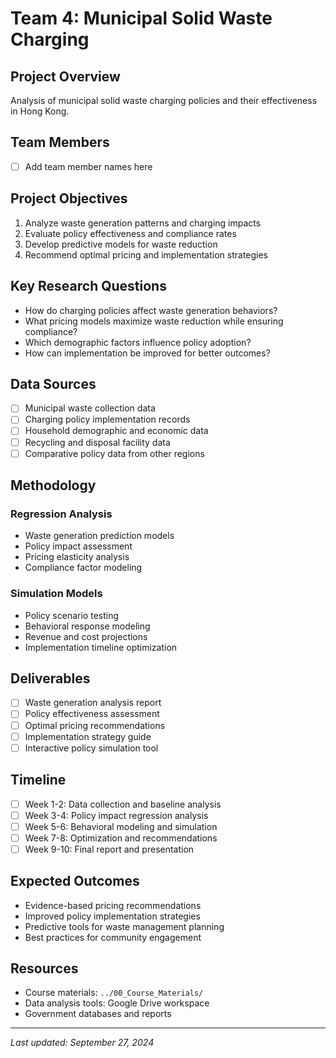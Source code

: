 # Team 4: Municipal Solid Waste Charging

## Project Overview
Analysis of municipal solid waste charging policies and their effectiveness in Hong Kong.

## Team Members
- [ ] Add team member names here

## Project Objectives
1. Analyze waste generation patterns and charging impacts
2. Evaluate policy effectiveness and compliance rates
3. Develop predictive models for waste reduction
4. Recommend optimal pricing and implementation strategies

## Key Research Questions
- How do charging policies affect waste generation behaviors?
- What pricing models maximize waste reduction while ensuring compliance?
- Which demographic factors influence policy adoption?
- How can implementation be improved for better outcomes?

## Data Sources
- [ ] Municipal waste collection data
- [ ] Charging policy implementation records
- [ ] Household demographic and economic data
- [ ] Recycling and disposal facility data
- [ ] Comparative policy data from other regions

## Methodology
### Regression Analysis
- Waste generation prediction models
- Policy impact assessment
- Pricing elasticity analysis
- Compliance factor modeling

### Simulation Models
- Policy scenario testing
- Behavioral response modeling
- Revenue and cost projections
- Implementation timeline optimization

## Deliverables
- [ ] Waste generation analysis report
- [ ] Policy effectiveness assessment
- [ ] Optimal pricing recommendations
- [ ] Implementation strategy guide
- [ ] Interactive policy simulation tool

## Timeline
- [ ] Week 1-2: Data collection and baseline analysis
- [ ] Week 3-4: Policy impact regression analysis
- [ ] Week 5-6: Behavioral modeling and simulation
- [ ] Week 7-8: Optimization and recommendations
- [ ] Week 9-10: Final report and presentation

## Expected Outcomes
- Evidence-based pricing recommendations
- Improved policy implementation strategies
- Predictive tools for waste management planning
- Best practices for community engagement

## Resources
- Course materials: `../00_Course_Materials/`
- Data analysis tools: Google Drive workspace
- Government databases and reports

---
*Last updated: September 27, 2024*